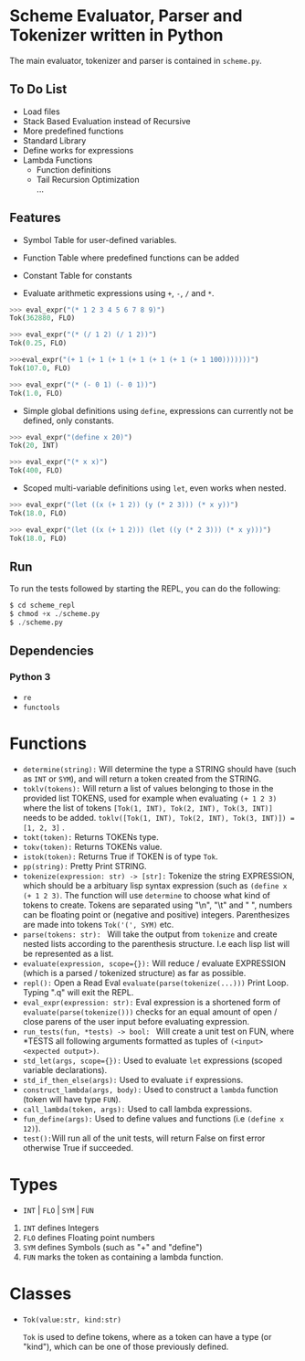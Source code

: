 # Scheme Evaluator, Parser and Tokenizer written in Python

The main evaluator, tokenizer and parser is contained in `scheme.py`. 

## To Do List

- Load files
- Stack Based Evaluation instead of Recursive
- More predefined functions 
 - Standard Library
- Define works for expressions
- Lambda Functions 
  - Function definitions
  - Tail Recursion Optimization  
...

## Features

- Symbol Table for user-defined variables.
- Function Table where predefined functions can be added
- Constant Table for constants 

- Evaluate arithmetic expressions using `+`, `-`, `/` and `*`.

```python
>>> eval_expr("(* 1 2 3 4 5 6 7 8 9)")
Tok(362880, FLO)

>>> eval_expr("(* (/ 1 2) (/ 1 2))")
Tok(0.25, FLO)

>>>eval_expr("(+ 1 (+ 1 (+ 1 (+ 1 (+ 1 (+ 1 (+ 1 100)))))))")
Tok(107.0, FLO)

>>> eval_expr("(* (- 0 1) (- 0 1))")
Tok(1.0, FLO)
```

- Simple global definitions using `define`, expressions can currently not be defined, only constants.

```python
>>> eval_expr("(define x 20)")
Tok(20, INT)

>>> eval_expr("(* x x)")
Tok(400, FLO)
```

- Scoped multi-variable definitions using `let`, even works when nested.

```python
>>> eval_expr("(let ((x (+ 1 2)) (y (* 2 3))) (* x y))")
Tok(18.0, FLO)

>>> eval_expr("(let ((x (+ 1 2))) (let ((y (* 2 3))) (* x y)))")
Tok(18.0, FLO)
```

## Run
To run the tests followed by starting the REPL, you can do the
following:

```python
$ cd scheme_repl
$ chmod +x ./scheme.py 
$ ./scheme.py
```

## Dependencies 
### Python 3
 - `re`
 - `functools`

Functions 
============
- `determine(string):` Will determine the type a STRING should have
  (such as `INT` or `SYM`), and will return a token created from the
  STRING.
- `toklv(tokens):` Will return a list of values belonging to those in
  the provided list TOKENS, used for example when evaluating `(+ 1 2
  3)` where the list of tokens `[Tok(1, INT), Tok(2, INT), Tok(3,
  INT)]` needs to be added. `toklv([Tok(1, INT), Tok(2, INT), Tok(3,
  INT)]) = [1, 2, 3]` .
- `tokt(token):` Returns TOKENs type.
- `tokv(token):` Returns TOKENs value.
- `istok(token):` Returns True if TOKEN is of type `Tok`.
- `pp(string):` Pretty Print STRING.
- `tokenize(expression: str) -> [str]:` Tokenize the string
  EXPRESSION, which should be a arbituary lisp syntax expression (such
  as `(define x (+ 1 2 3)`. The function will use `determine` to
  choose what kind of tokens to create. Tokens are separated using
  "\n", "\t" and " ", numbers can be floating point or (negative and
  positive) integers. Parenthesizes are made into tokens `Tok('(',
  SYM)` etc.
- `parse(tokens: str): ` Will take the output from `tokenize`
  and create nested lists according to the parenthesis structure. I.e
  each lisp list will be represented as a list.
- `evaluate(expression, scope={}):` Will reduce / evaluate EXPRESSION (which is a
  parsed / tokenized structure) as far as possible.
- `repl():` Open a Read Eval `evaluate(parse(tokenize(...)))` Print
  Loop. Typing ".q" will exit the REPL.
- `eval_expr(expression: str):` Eval expression is a shortened form of
`evaluate(parse(tokenize()))` checks for an equal amount of open /
close parens of the user input before evaluating expression.
- `run_tests(fun, *tests) -> bool: ` Will create a unit test on FUN,
  where *TESTS all following arguments formatted as tuples of
  `(<input> <expected output>)`.
- `std_let(args, scope={}):` Used to evaluate `let` expressions
  (scoped variable declarations).
- `std_if_then_else(args):` Used to evaluate `if` expressions.
- `construct_lambda(args, body):` Used to construct a `lambda`
  function (token will have type `FUN`).
- `call_lambda(token, args):` Used to call lambda expressions.
- `fun_define(args):` Used to define values and functions (i.e
  `(define x 12)`).
- `test():`Will run all of the unit tests,
  will return False on first error otherwise True if succeeded.

Types
=====
- `INT` | `FLO` | `SYM` | `FUN`

1. `INT` defines Integers
2. `FLO` defines Floating point numbers
3. `SYM` defines Symbols (such as "+" and "define")
4. `FUN` marks the token as containing a lambda function.

Classes
=======
- `Tok(value:str, kind:str)`

	`Tok` is used to define tokens, where as a token can have a type
    (or "kind"), which can be one of those previously defined. 

